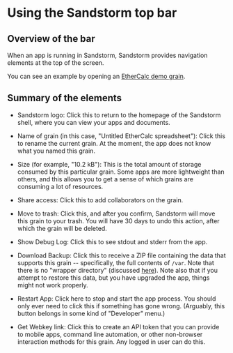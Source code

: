 # Using the Sandstorm top bar

## Overview of the bar

When an app is running in Sandstorm, Sandstorm provides navigation elements at the top of the screen.

You can see an example by opening an [EtherCalc demo grain](https://demo.sandstorm.io/appdemo/a0n6hwm32zjsrzes8gnjg734dh6jwt7x83xdgytspe761pe2asw0).

## Summary of the elements

* Sandstorm logo: Click this to return to the homepage of the Sandstorm shell, where you can view your apps and documents.

* Name of grain (in this case, "Untitled EtherCalc spreadsheet"): Click this to rename the current grain. At the moment, the app does not know what you named this grain.

* Size (for example, "10.2 kB"): This is the total amount of storage consumed by this particular grain. Some apps are more lightweight than others, and this allows you to get a sense of which grains are consuming a lot of resources.

* Share access: Click this to add collaborators on the grain.

* Move to trash: Click this, and after you confirm, Sandstorm will move this grain to your trash. You will have 30 days to undo this action, after which the grain will be deleted.

* Show Debug Log: Click this to see stdout and stderr from the app.

* Download Backup: Click this to receive a ZIP file containing the data that supports this grain -- specifically, the full contents of `/var`. Note that there is no "wrapper directory" (discussed [here](https://github.com/sandstorm-io/sandstorm/issues/240)). Note also that if you attempt to restore this data, but you have upgraded the app, things might not work properly.

* Restart App: Click here to stop and start the app process. You should only ever need to click this if something has gone wrong. (Arguably, this button belongs in some kind of "Developer" menu.)

* Get Webkey link: Click this to create an API token that you can provide to mobile apps, command line automation, or other non-browser interaction methods for this grain. Any logged in user can do this.
